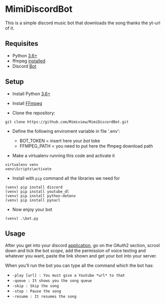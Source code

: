 # MimiDiscordBot

This is a simple discord music bot that downloads the song thanks the yt-url of it.

## Requisites
* Python [3.6+](https://www.python.org/downloads/)
* ffmpeg [installed](https://ffmpeg.org/download.html)
* Discord [Bot](https://discord.com/developers/applications)

## Setup

* Install Python [3.6+](https://www.python.org/downloads/)

* Install [FFmpeg](https://ffmpeg.org/download.html)  

* Clone the repository: 

```
git clone https://github.com/Mimiview/MimiDiscordBot.git
```

* Define the following enviroment variable in file '.env':

  * BOT_TOKEN = insert here your *bot* toke
  * FFMPEG_PATH = you need to put here the ffmpeg download path 
  
* Make a virtualenv running this code and activate it
```
virtualenv venv
venv\Scripts\activate
```
* Install with `pip` command all the libraries we need for 
```
(venv) pip install discord
(venv) pip install youtube_dl
(venv) pip install python-dotenv
(venv) pip install pynacl
```
* Now enjoy your bot
```
(venv) .\bot.py
```

## Usage 

After you get into your discord [application](https://discord.com/developers/applications), go on the OAuth2 section, scrool down and tick the bot *scope*, add the permission of voice texting and whatever you want, paste the link shown and get your bot into your server.

When you'll run the bot you can type all the command which the bot has: 
* `-play [url] : You must give a Youtube *url* to that`
* `-queue : It shows you the song queue`
* `-skip : Skip the song`
* `-stop : Pause the song`
* `-resume : It resumes the song`
